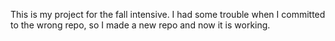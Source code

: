 <!-- # 2022-fall-intensive -->
This is my project for the fall intensive.
I had some trouble when I committed to the wrong repo, so I made a new repo and now it is working.
